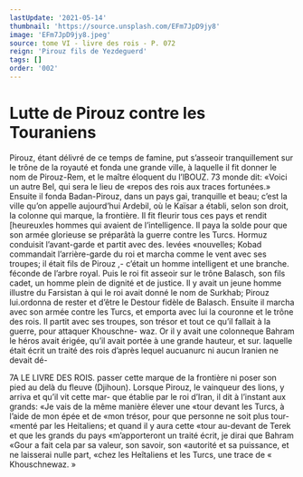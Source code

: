 ```yaml
---
lastUpdate: '2021-05-14'
thumbnail: 'https://source.unsplash.com/EFm7JpD9jy8'
image: 'EFm7JpD9jy8.jpeg'
source: tome VI - livre des rois - P. 072
reign: 'Pirouz fils de Yezdeguerd'
tags: []
order: '002'
---
```


# Lutte de Pirouz contre les Touraniens

Pirouz, étant délivré de ce temps de famine, put s’asseoir tranquillement sur le trône de la royauté
et fonda une grande ville, à laquelle il fit donner le nom de Pirouz-Rem, et le maître éloquent du
l’lBOUZ. 73 monde dit: «Voici un autre Bel, qui sera le lieu de
«repos des rois aux traces fortunées.» Ensuite il
fonda Badan-Pirouz, dans un pays gai, tranquille et beau; c’est la ville qu’on appelle aujourd’hui
Ardebil, où le Kaïsar a établi, selon son droit, la
colonne qui marque, la frontière. Il fit fleurir tous ces
pays et rendit [heureuxles hommes qui avaient de
l’intelligence. Il paya la solde pour que son armée
glorieuse se préparâtà la guerre contre les Turcs.
Hormuz conduisit l’avant-garde et partit avec des. levées «nouvelles; Kobad commandait l’arrière-garde
du roi et marcha comme le vent avec ses troupes; il était fils de Pirouz ,- c’était un homme intelligent
et une branche. féconde de l’arbre royal. Puis le roi
fit asseoir sur le trône Balasch, son fils cadet, un homme plein de dignité et de justice. Il y avait un jeune homme illustre du Farsistan à qui le roi avait donné le nom de Surkhab; Pirouz lui.ordonna de rester et d’être le Destour fidèle de Balasch. Ensuite il marcha avec son armée contre les Turcs, et emporta avec lui la couronne et le trône des rois.
Il partit avec ses troupes, son trésor et tout ce qu’il fallait à la guerre, pour attaquer Khouschne- waz. Or il y avait une colonneque Bahram le héros avait érigée, qu’il avait portée à une grande hauteur,
et sur. laquelle était écrit un traité des rois d’après
lequel aucuanurc ni aucun lranien ne devait dé-

7A LE LIVRE DES ROIS.
passer cette marque de la frontière ni poser son pied
au delà du fleuve (Djihoun). Lorsque Pirouz, le vainqueur des lions, y arriva et qu’il vit cette mar- que établie par le roi d’Iran, il dit à l’instant aux
grands: «Je vais de la même manière élever une
«tour devant les Turcs, à l’aide de mon épée et de
«mon trésor, pour que personne ne soit plus tour- «menté par les Heitaliens; et quand il y aura cette «tour au-devant de Terek et que les grands du pays «m’apporteront un traité écrit, je dirai que Bahram
«Gour a fait cela par sa valeur, son savoir, son «autorité et sa puissance, et ne laisserai nulle part, «chez les Heîtaliens et les Turcs, une trace de
« Khouschnewaz. »
